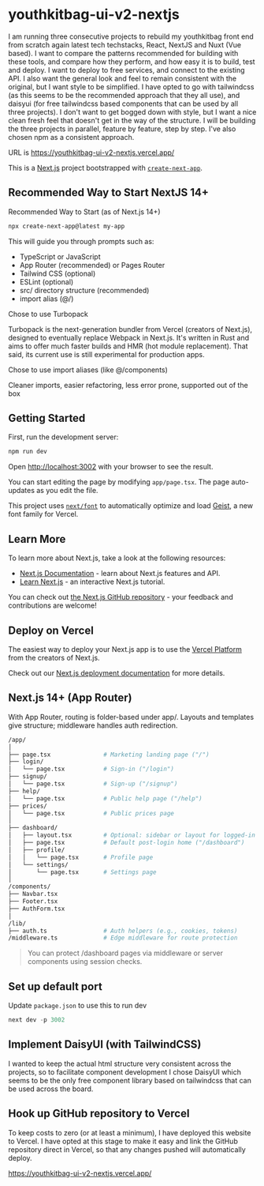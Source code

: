 # youthkitbag-ui-v2-nextjs

I am running three consecutive projects to rebuild my youthkitbag front end from scratch again latest tech techstacks, React, NextJS and Nuxt (Vue based). I want to compare the patterns recommended for building with these tools, and compare how they perform, and how easy it is to build, test and deploy. I want to deploy to free services, and connect to the existing API. I also want the general look and feel to remain consistent with the original, but I want style to be simplified. I have opted to go with tailwindcss (as this seems to be the recommended approach that they all use), and daisyui (for free tailwindcss based components that can be used by all three projects). I don't want to get bogged down with style, but I want a nice clean fresh feel that doesn't get in the way of the structure. I will be building the three projects in parallel, feature by feature, step by step. I've also chosen npm as a consistent approach.

URL is https://youthkitbag-ui-v2-nextjs.vercel.app/

This is a [Next.js](https://nextjs.org) project bootstrapped with [`create-next-app`](https://nextjs.org/docs/app/api-reference/cli/create-next-app).

## Recommended Way to Start NextJS 14+

Recommended Way to Start (as of Next.js 14+)

```bash
npx create-next-app@latest my-app
```

This will guide you through prompts such as:

- TypeScript or JavaScript
- App Router (recommended) or Pages Router
- Tailwind CSS (optional)
- ESLint (optional)
- src/ directory structure (recommended)
- import alias (@/)

Chose to use Turbopack

Turbopack is the next-generation bundler from Vercel (creators of Next.js), designed to eventually replace Webpack in Next.js. It's written in Rust and aims to offer much faster builds and HMR (hot module replacement). That said, its current use is still experimental for production apps.

Chose to use import aliases (like @/components)

Cleaner imports, easier refactoring, less error prone, supported out of the box

## Getting Started

First, run the development server:

```bash
npm run dev
```

Open [http://localhost:3002](http://localhost:3002) with your browser to see the result.

You can start editing the page by modifying `app/page.tsx`. The page auto-updates as you edit the file.

This project uses [`next/font`](https://nextjs.org/docs/app/building-your-application/optimizing/fonts) to automatically optimize and load [Geist](https://vercel.com/font), a new font family for Vercel.

## Learn More

To learn more about Next.js, take a look at the following resources:

- [Next.js Documentation](https://nextjs.org/docs) - learn about Next.js features and API.
- [Learn Next.js](https://nextjs.org/learn) - an interactive Next.js tutorial.

You can check out [the Next.js GitHub repository](https://github.com/vercel/next.js) - your feedback and contributions are welcome!

## Deploy on Vercel

The easiest way to deploy your Next.js app is to use the [Vercel Platform](https://vercel.com/new?utm_medium=default-template&filter=next.js&utm_source=create-next-app&utm_campaign=create-next-app-readme) from the creators of Next.js.

Check out our [Next.js deployment documentation](https://nextjs.org/docs/app/building-your-application/deploying) for more details.

## Next.js 14+ (App Router)

With App Router, routing is folder-based under app/. Layouts and templates give structure; middleware handles auth redirection.

```bash
/app/
│
├── page.tsx               # Marketing landing page ("/")
├── login/
│   └── page.tsx           # Sign-in ("/login")
├── signup/
│   └── page.tsx           # Sign-up ("/signup")
├── help/
│   └── page.tsx           # Public help page ("/help")
├── prices/
│   └── page.tsx           # Public prices page
│
├── dashboard/
│   ├── layout.tsx         # Optional: sidebar or layout for logged-in pages
│   ├── page.tsx           # Default post-login home ("/dashboard")
│   ├── profile/
│   │   └── page.tsx       # Profile page
│   └── settings/
│       └── page.tsx       # Settings page
│
/components/
├── Navbar.tsx
├── Footer.tsx
├── AuthForm.tsx
│
/lib/
├── auth.ts                # Auth helpers (e.g., cookies, tokens)
/middleware.ts             # Edge middleware for route protection
```

> You can protect /dashboard pages via middleware or server components using session checks.

## Set up default port

Update `package.json` to use this to run dev

```ts
next dev -p 3002
```

## Implement DaisyUI (with TailwindCSS)

I wanted to keep the actual html structure very consistent across the projects, so to facilitate component development I chose DaisyUI which seems to be the only free component library based on tailwindcss that can be used across the board.

## Hook up GitHub repository to Vercel

To keep costs to zero (or at least a minimum), I have deployed this website to Vercel. I have opted at this stage to make it easy and link the GitHub repository direct in Vercel, so that any changes pushed will automatically deploy.

https://youthkitbag-ui-v2-nextjs.vercel.app/
